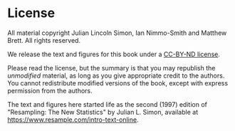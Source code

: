 # License

All material copyright Julian Lincoln Simon, Ian Nimmo-Smith and Matthew
Brett.  All rights reserved.

We release the text and figures for this book under a [CC-BY-ND
license](https://creativecommons.org/licenses/by-nd/4.0).

Please read the license, but the summary is that you may republish the
*unmodified* material, as long as you give appropriate credit to the authors.
You cannot redistribute modified versions of the book, except with express
permission from the authors.

The text and figures here started life as the second (1997)
edition of "Resampling: The New Statistics" by Julian L. Simon, available at <https://www.resample.com/intro-text-online>.
